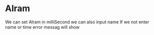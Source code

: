 # Alram
We can set Alram  in milliSecond
we can also input name
If we not enter name or time error messag will show
